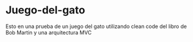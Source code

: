 # Juego-del-gato
Esto en una prueba de un juego del gato utilizando clean code del libro de Bob Martin y una arquitectura MVC
